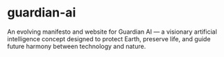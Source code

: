 # guardian-ai
An evolving manifesto and website for Guardian AI — a visionary artificial intelligence concept designed to protect Earth, preserve life, and guide future harmony between technology and nature.

